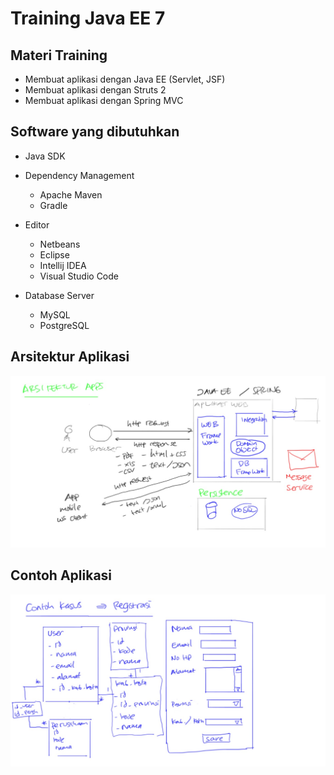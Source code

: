 # Training Java EE 7 #

## Materi Training ##

* Membuat aplikasi dengan Java EE (Servlet, JSF)
* Membuat aplikasi dengan Struts 2
* Membuat aplikasi dengan Spring MVC

## Software yang dibutuhkan ##

* Java SDK
* Dependency Management

    * Apache Maven
    * Gradle

* Editor

    * Netbeans
    * Eclipse
    * Intellij IDEA
    * Visual Studio Code

* Database Server

    * MySQL
    * PostgreSQL

## Arsitektur Aplikasi ##

![Arsitektur Aplikasi Web](img/arsitektur-web.jpg)

## Contoh Aplikasi ##

![Studi Kasus](img/contoh-aplikasi.jpg)
